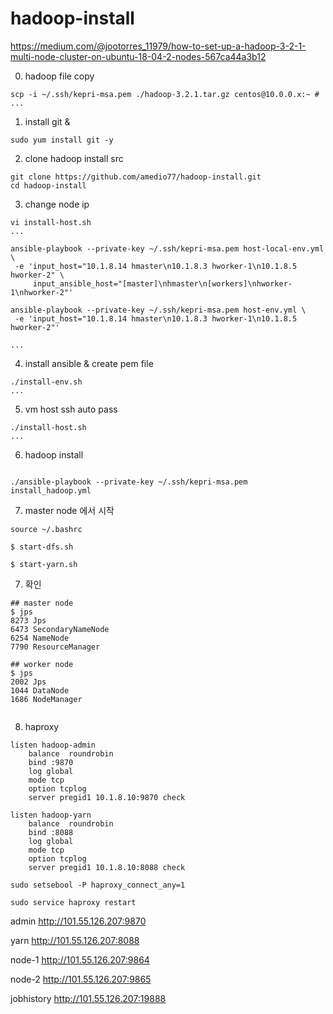 # hadoop-install

https://medium.com/@jootorres_11979/how-to-set-up-a-hadoop-3-2-1-multi-node-cluster-on-ubuntu-18-04-2-nodes-567ca44a3b12

0. hadoop file copy
```
scp -i ~/.ssh/kepri-msa.pem ./hadoop-3.2.1.tar.gz centos@10.0.0.x:~ # 
...

```


1. install git & 
```
sudo yum install git -y

```

2. clone hadoop install src
```
git clone https://github.com/amedio77/hadoop-install.git
cd hadoop-install
```

3. change node ip
```
vi install-host.sh
...

ansible-playbook --private-key ~/.ssh/kepri-msa.pem host-local-env.yml \
 -e 'input_host="10.1.8.14 hmaster\n10.1.8.3 hworker-1\n10.1.8.5 hworker-2" \
     input_ansible_host="[master]\nhmaster\n[workers]\nhworker-1\nhworker-2"'

ansible-playbook --private-key ~/.ssh/kepri-msa.pem host-env.yml \
 -e 'input_host="10.1.8.14 hmaster\n10.1.8.3 hworker-1\n10.1.8.5 hworker-2"'
 
...    

```

4. install ansible & create pem file 
```
./install-env.sh
...

```

5. vm host ssh auto pass 
```
./install-host.sh
...

```


6. hadoop install
```

./ansible-playbook --private-key ~/.ssh/kepri-msa.pem install_hadoop.yml
```




7. master node 에서 시작

```
source ~/.bashrc

$ start-dfs.sh

$ start-yarn.sh 

```

7. 확인
```
## master node
$ jps
8273 Jps
6473 SecondaryNameNode
6254 NameNode
7790 ResourceManager

## worker node
$ jps
2002 Jps
1044 DataNode
1686 NodeManager


```

8. haproxy
```
listen hadoop-admin
    balance  roundrobin
    bind :9870
    log global
    mode tcp
    option tcplog
    server pregid1 10.1.8.10:9870 check

listen hadoop-yarn
    balance  roundrobin
    bind :8088
    log global
    mode tcp
    option tcplog
    server pregid1 10.1.8.10:8088 check

sudo setsebool -P haproxy_connect_any=1

sudo service haproxy restart

```
admin
http://101.55.126.207:9870

yarn
http://101.55.126.207:8088

node-1
http://101.55.126.207:9864

node-2
http://101.55.126.207:9865

jobhistory
http://101.55.126.207:19888

